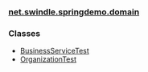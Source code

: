### [net.swindle.springdemo.domain](package-summary.md)

### Classes

  - [BusinessServiceTest](BusinessServiceTest.md)
  - [OrganizationTest](OrganizationTest.md)
